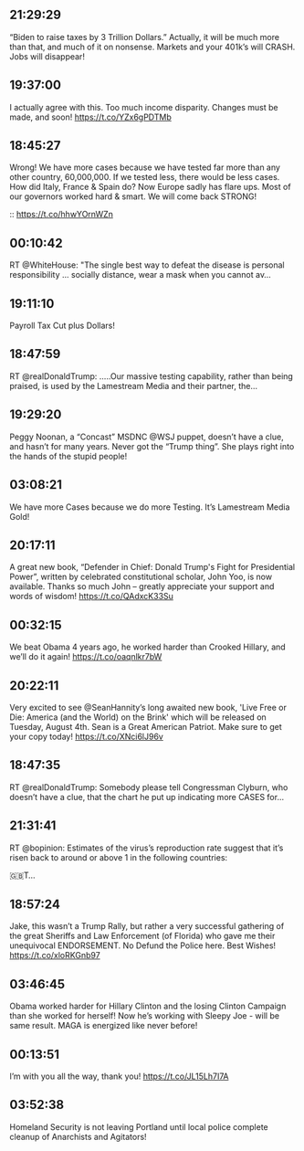 ## 21:29:29
“Biden to raise taxes by 3 Trillion Dollars.” Actually, it will be much more than that, and much of it on nonsense. Markets and your 401k’s will CRASH. Jobs will disappear!
## 19:37:00
I actually agree with this. Too much income disparity. Changes must be made, and soon! https://t.co/YZx6gPDTMb
## 18:45:27
Wrong! We have more cases because we have tested far more than any other country, 60,000,000. If we tested less, there would be less cases. How did Italy, France &amp; Spain do? Now Europe sadly has flare ups. Most of our governors worked hard &amp; smart. We will come back STRONG!

:: https://t.co/hhwYOrnWZn
## 00:10:42
RT @WhiteHouse: "The single best way to defeat the disease is personal responsibility ... socially distance, wear a mask when you cannot av…
## 19:11:10
Payroll Tax Cut plus Dollars!
## 18:47:59
RT @realDonaldTrump: .....Our massive testing capability, rather than being praised, is used by the Lamestream Media and their partner, the…
## 19:29:20
Peggy Noonan, a “Concast” MSDNC @WSJ puppet, doesn’t have a clue, and hasn’t for many years. Never got the “Trump thing”. She plays right into the hands of the stupid people!
## 03:08:21
We have more Cases because we do more Testing. It’s Lamestream Media Gold!
## 20:17:11
A great new book, “Defender in Chief: Donald Trump's Fight for Presidential Power”, written by celebrated constitutional scholar, John Yoo, is now available. Thanks so much John – greatly appreciate your support and words of wisdom! https://t.co/QAdxcK33Su
## 00:32:15
We beat Obama 4 years ago, he worked harder than Crooked Hillary, and we’ll do it again! https://t.co/oaqnlkr7bW
## 20:22:11
Very excited to see @SeanHannity’s long awaited new book, 'Live Free or Die: America (and the World) on the Brink' which will be released on Tuesday, August 4th. Sean is a Great American Patriot. Make sure to get your copy today! https://t.co/XNci6lJ96v
## 18:47:35
RT @realDonaldTrump: Somebody please tell Congressman Clyburn, who doesn’t have a clue, that the chart he put up indicating more CASES for…
## 21:31:41
RT @bopinion: Estimates of the virus’s reproduction rate suggest that it’s risen back to around or above 1 in the following countries:

🇬🇧T…
## 18:57:24
Jake, this wasn’t a Trump Rally, but rather a very successful gathering of the great Sheriffs and Law Enforcement (of Florida) who gave me their unequivocal ENDORSEMENT. No Defund the Police here. Best Wishes! https://t.co/xloRKGnb97
## 03:46:45
Obama worked harder for Hillary Clinton and the losing Clinton Campaign than she worked for herself! Now he’s working with Sleepy Joe - will be same result. MAGA is energized like never before!
## 00:13:51
I’m with you all the way, thank you!
https://t.co/JL15Lh7I7A
## 03:52:38
Homeland Security is not leaving Portland until local police complete cleanup of Anarchists and Agitators!
